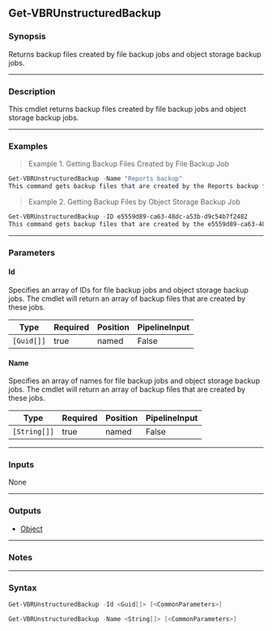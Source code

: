 Get-VBRUnstructuredBackup
-------------------------

### Synopsis
Returns backup files created by file backup jobs and object storage backup jobs.

---

### Description

This cmdlet returns backup files created by file backup jobs and object storage backup jobs.

---

### Examples
> Example 1. Getting Backup Files Created by File Backup Job

```PowerShell
Get-VBRUnstructuredBackup -Name "Reports backup"
This command gets backup files that are created by the Reports backup file backup job. The cmdlet output will contain settings of the backup file created by the Reports backup file backup job.
```
> Example 2. Getting Backup Files by Object Storage Backup Job

```PowerShell
Get-VBRUnstructuredBackup -ID e5559d89-ca63-48dc-a53b-d9c54b7f2482
This command gets backup files that are created by the e5559d89-ca63-48dc-a53b-d9c54b7f2482 object storage backup job. The cmdlet output will contain settings of the backup file crated by the e5559d89-ca63-48dc-a53b-d9c54b7f2482 object storage backup job.
```

---

### Parameters
#### **Id**
Specifies an array of IDs for file backup jobs and object storage backup jobs. The cmdlet will return an array of backup files that are created by these jobs.

|Type      |Required|Position|PipelineInput|
|----------|--------|--------|-------------|
|`[Guid[]]`|true    |named   |False        |

#### **Name**
Specifies an array of names for file backup jobs and object storage backup jobs. The cmdlet will return an array of backup files that are created by these jobs.

|Type        |Required|Position|PipelineInput|
|------------|--------|--------|-------------|
|`[String[]]`|true    |named   |False        |

---

### Inputs
None

---

### Outputs
* [Object](https://learn.microsoft.com/en-us/dotnet/api/System.Object)

---

### Notes

---

### Syntax
```PowerShell
Get-VBRUnstructuredBackup -Id <Guid[]> [<CommonParameters>]
```
```PowerShell
Get-VBRUnstructuredBackup -Name <String[]> [<CommonParameters>]
```
